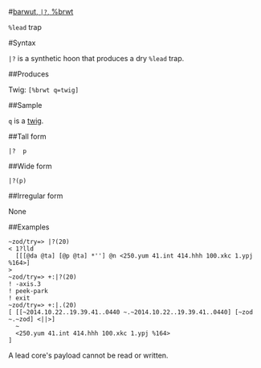 #[barwut, `|?`, %brwt](#brwt)

`%lead` trap

#Syntax

`|?` is a synthetic hoon that produces a dry `%lead` trap.

##Produces

Twig: `[%brwt q=twig]`

##Sample

`q` is a [twig]().

##Tall form

    |?  p

##Wide form

    |?(p)

##Irregular form

None

##Examples


    ~zod/try=> |?(20)
    < 1?lld
      [[[@da @ta] [@p @ta] *''] @n <250.yum 41.int 414.hhh 100.xkc 1.ypj %164>]
    >
    ~zod/try=> +:|?(20)
    ! -axis.3
    ! peek-park
    ! exit
    ~zod/try=> +:|.(20)
    [ [[~2014.10.22..19.39.41..0440 ~.~2014.10.22..19.39.41..0440] [~zod ~.~zod] <||>]
      ~
      <250.yum 41.int 414.hhh 100.xkc 1.ypj %164>
    ]

A lead core's payload cannot be read or written.